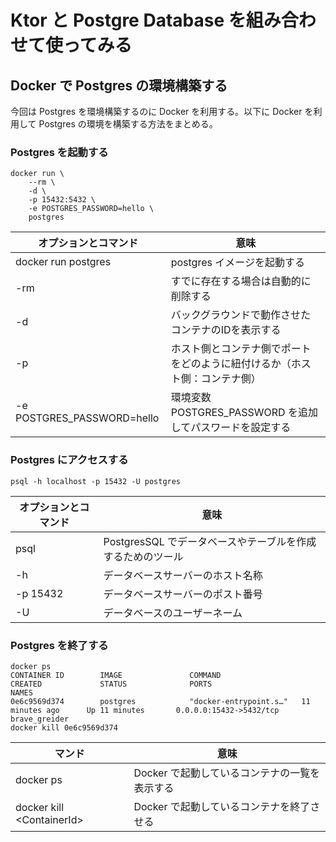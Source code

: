 # Ktor と Postgre Database を組み合わせて使ってみる



## Docker で Postgres の環境構築する

今回は Postgres を環境構築するのに Docker を利用する。以下に Docker を利用して Postgres の環境を構築する方法をまとめる。

###  Postgres を起動する

```shell
docker run \
    --rm \
    -d \
    -p 15432:5432 \
    -e POSTGRES_PASSWORD=hello \
    postgres
```

| オプションとコマンド       | 意味                                                         |
| -------------------------- | ------------------------------------------------------------ |
| docker run postgres        | postgres イメージを起動する                                  |
| -rm                        | すでに存在する場合は自動的に削除する                         |
| -d                         | バックグラウンドで動作させたコンテナのIDを表示する           |
| -p                         | ホスト側とコンテナ側でポートをどのように紐付けるか（ホスト側：コンテナ側） |
| -e POSTGRES_PASSWORD=hello | 環境変数 POSTGRES_PASSWORD を追加してパスワードを設定する    |

### Postgres にアクセスする

```shell
psql -h localhost -p 15432 -U postgres
```

| オプションとコマンド | 意味                                                       |
| -------------------- | ---------------------------------------------------------- |
| psql                 | PostgresSQL でデータベースやテーブルを作成するためのツール |
| -h                   | データベースサーバーのホスト名称                           |
| -p 15432             | データベースサーバーのポスト番号                           |
| -U                   | データベースのユーザーネーム                               |

### Postgres を終了する

```shell
docker ps
CONTAINER ID        IMAGE               COMMAND                  CREATED             STATUS              PORTS                     NAMES
0e6c9569d374        postgres            "docker-entrypoint.s…"   11 minutes ago      Up 11 minutes       0.0.0.0:15432->5432/tcp   brave_greider
docker kill 0e6c9569d374
```

| マンド                          | 意味                                          |
| ------------------------------- | --------------------------------------------- |
| docker ps                       | Docker で起動しているコンテナの一覧を表示する |
| docker kill &lt;ContainerId&gt; | Docker で起動しているコンテナを終了させる     |